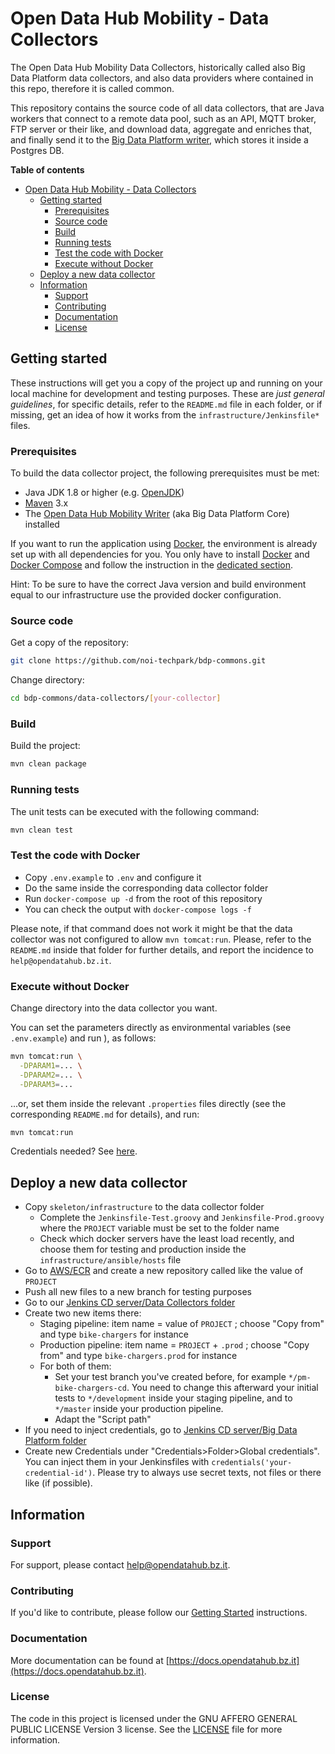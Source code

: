 # Open Data Hub Mobility - Data Collectors

The Open Data Hub Mobility Data Collectors, historically called also Big Data
Platform data collectors, and also data providers where contained in this repo,
therefore it is called common.

This repository contains the source code of all data collectors, that are Java
workers that connect to a remote data pool, such as an API, MQTT broker, FTP
server or their like, and download data, aggregate and enriches that, and
finally send it to the [Big Data Platform
writer](https://github.com/noi-techpark/bdp-core), which stores it inside a
Postgres DB.

**Table of contents**
- [Open Data Hub Mobility - Data Collectors](#open-data-hub-mobility---data-collectors)
	- [Getting started](#getting-started)
		- [Prerequisites](#prerequisites)
		- [Source code](#source-code)
		- [Build](#build)
		- [Running tests](#running-tests)
		- [Test the code with Docker](#test-the-code-with-docker)
		- [Execute without Docker](#execute-without-docker)
	- [Deploy a new data collector](#deploy-a-new-data-collector)
	- [Information](#information)
		- [Support](#support)
		- [Contributing](#contributing)
		- [Documentation](#documentation)
		- [License](#license)


## Getting started

These instructions will get you a copy of the project up and running on your
local machine for development and testing purposes. These are *just general
guidelines*, for specific details, refer to the `README.md` file in each folder,
or if missing, get an idea of how it works from the
`infrastructure/Jenkinsfile*` files.

### Prerequisites

To build the data collector project, the following prerequisites must be met:

- Java JDK 1.8 or higher (e.g. [OpenJDK](https://openjdk.java.net/))
- [Maven](https://maven.apache.org/) 3.x
- The [Open Data Hub Mobility Writer](https://github.com/noi-techpark/bdp-core)
  (aka Big Data Platform Core) installed

If you want to run the application using [Docker](https://www.docker.com/), the
environment is already set up with all dependencies for you. You only have to
install [Docker](https://www.docker.com/) and [Docker
Compose](https://docs.docker.com/compose/) and follow the instruction in the
[dedicated section](#execute-with-docker).

Hint: To be sure to have the correct Java version and build environment equal to our
infrastructure use the provided docker configuration.

### Source code

Get a copy of the repository:

```bash
git clone https://github.com/noi-techpark/bdp-commons.git
```

Change directory:

```bash
cd bdp-commons/data-collectors/[your-collector]
```

### Build

Build the project:

```bash
mvn clean package
```

### Running tests

The unit tests can be executed with the following command:

```bash
mvn clean test
```

### Test the code with Docker

- Copy `.env.example` to `.env` and configure it
- Do the same inside the corresponding data collector folder
- Run `docker-compose up -d` from the root of this repository
- You can check the output with `docker-compose logs -f`

Please note, if that command does not work it might be that the data collector
was not configured to allow `mvn tomcat:run`. Please, refer to the `README.md`
inside that folder for further details, and report the incidence to
`help@opendatahub.bz.it`.

### Execute without Docker

Change directory into the data collector you want.

You can set the parameters directly as environmental variables (see
`.env.example`) and run ), as follows:

```bash
mvn tomcat:run \
  -DPARAM1=... \
  -DPARAM2=... \
  -DPARAM3=...
```

...or, set them inside the relevant `.properties` files directly (see the
corresponding `README.md` for details), and run:

```bash
mvn tomcat:run
```

Credentials needed? See
[here](https://github.com/noi-techpark/odh-docs/wiki/Contributor-Guidelines:-Credentials).


## Deploy a new data collector

- Copy `skeleton/infrastructure` to the data collector folder
  - Complete the `Jenkinsfile-Test.groovy` and `Jenkinsfile-Prod.groovy` where the
    `PROJECT` variable must be set to the folder name
  - Check which docker servers have the least load recently, and choose them for
    testing and production inside the `infrastructure/ansible/hosts` file
- Go to
  [AWS/ECR](https://eu-west-1.console.aws.amazon.com/ecr/create-repository?region=eu-west-1)
  and create a new repository called like the value of `PROJECT`
- Push all new files to a new branch for testing purposes
- Go to our [Jenkins CD server/Data Collectors
  folder](https://jenkins.testingmachine.eu/job/it.bz.opendatahub.bigdataplatform/job/data-collectors/)
- Create two new items there:
  - Staging pipeline: item name = value of `PROJECT` ; choose "Copy from" and type
    `bike-chargers` for instance
  - Production pipeline: item name = `PROJECT` + `.prod` ; choose "Copy from" and type
    `bike-chargers.prod` for instance
  - For both of them:
    - Set your test branch you've created before, for example
      `*/pm-bike-chargers-cd`. You need to change this afterward your initial
      tests to `*/development` inside your staging pipeline, and to `*/master`
      inside your production pipeline.
    - Adapt the "Script path"
- If you need to inject credentials, go to [Jenkins CD server/Big Data Platform
  folder](https://jenkins.testingmachine.eu/job/it.bz.opendatahub.bigdataplatform)
- Create new Credentials under "Credentials>Folder>Global credentials". You can
  inject them in your Jenkinsfiles with `credentials('your-credential-id')`.
  Please try to always use secret texts, not files or there like (if possible).


## Information

### Support

For support, please contact [help@opendatahub.bz.it](mailto:help@opendatahub.bz.it).

### Contributing

If you'd like to contribute, please follow our [Getting
Started](https://github.com/noi-techpark/odh-docs/wiki/Contributor-Guidelines:-Getting-started)
instructions.

### Documentation

More documentation can be found at
[https://docs.opendatahub.bz.it](https://docs.opendatahub.bz.it).

### License

The code in this project is licensed under the GNU AFFERO GENERAL PUBLIC LICENSE
Version 3 license. See the [LICENSE](LICENSE) file for more information.
